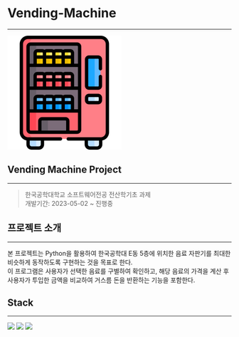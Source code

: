 # Vending-Machine

---
![vending-machine.png](images/vending-machine.png)

## Vending Machine Project

---
> 한국공학대학교 소프트웨어전공 전산학기초 과제 <br>
> 개발기간: 2023-05-02 ~ 진행중

## 프로젝트 소개

---
본 프로젝트는 Python을 활용하여 한국공학대 E동 5층에 위치한 음료 자판기를 최대한 비슷하게 동작하도록 구현하는 것을 목표로 한다. <br>
이 프로그램은 사용자가 선택한 음료를 구별하여 확인하고, 해당 음료의 가격을 계산 후 사용자가 투입한 금액을 비교하여 거스름 돈을 반환하는 기능을 포함한다.

## Stack

---
<img src="https://img.shields.io/badge/git-F05032?style=for-the-badge&logo=git&logoColor=white">
<img src="https://img.shields.io/badge/github-181717?style=for-the-badge&logo=github&logoColor=white">
<img src="https://img.shields.io/badge/python-3776AB?style=for-the-badge&logo=python&logoColor=white">
